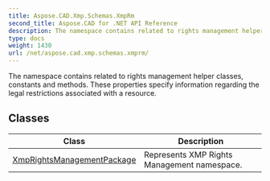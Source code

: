 ```yaml
---
title: Aspose.CAD.Xmp.Schemas.XmpRm
second_title: Aspose.CAD for .NET API Reference
description: The namespace contains related to rights management helper classes constants and methods. These properties specify information regarding the legal restrictions associated with a resource
type: docs
weight: 1430
url: /net/aspose.cad.xmp.schemas.xmprm/
---
```

The namespace contains related to rights management helper classes, constants and methods. These properties specify information regarding the legal restrictions associated with a resource.

## Classes

| Class | Description |
| --- | --- |
| [XmpRightsManagementPackage](./xmprightsmanagementpackage/) | Represents XMP Rights Management namespace. |


